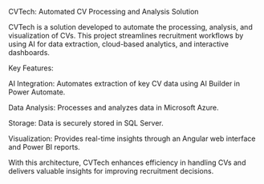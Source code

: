 CVTech: Automated CV Processing and Analysis Solution

CVTech is a solution developed to automate the processing, analysis, and visualization of CVs. This project streamlines recruitment workflows by using AI for data extraction, cloud-based analytics, and interactive dashboards.

Key Features:

AI Integration: Automates extraction of key CV data using AI Builder in Power Automate.

Data Analysis: Processes and analyzes data in Microsoft Azure.

Storage: Data is securely stored in SQL Server.

Visualization: Provides real-time insights through an Angular web interface and Power BI reports.


With this architecture, CVTech enhances efficiency in handling CVs and delivers valuable insights for improving recruitment decisions.
